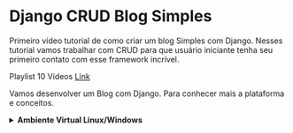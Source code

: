 # Django CRUD Blog Simples

Primeiro vídeo tutorial de como criar um blog Simples com Django. Nesses tutorial vamos trabalhar com CRUD para que usuário iniciante tenha seu primeiro contato com esse framework incrível. 

Playlist 10 Vídeos [Link](https://www.youtube.com/playlist?list=PL2bJNatYYfGTo-V4u4hMQW76ZulF77K_8)

Vamos desenvolver um Blog com Django. Para conhecer mais a plataforma e conceitos.

<details><summary><b>Ambiente Virtual Linux/Windows</b></summary>

- **Ambiente Virtual Linux/Windows**
    
    
    Lembrando… Precisa ter Python instalado no seu ambiente.
    
    [https://www.python.org/downloads/](https://www.python.org/downloads/)
    
    **Criar o ambiente virtual Linux/Windows**
    
    ```python
    ## Windows
    python -m venv .venv
    source .venv/Scripts/activate # Ativar ambiente
    
    ## Linux 
    ## Caso não tenha virtualenv. "pip install virtualenv"
    virtualenv .venv
    source .venv/bin/activate # Ativar ambiente
    ```
    
    Instalar os seguintes pacotes.
    
    ```python
    pip install django
    pip install pillow
    ```
    
    Para criar o arquivo *requirements.txt*
    
    ```python
    pip freeze > requirements.txt
    ```
    
<details><summary><b>Criando o Projeto</b></summary>

- **Criando o Projeto**
    
    ## **Criando o projeto**
    
    “core” é nome do seu projeto e quando colocamos um “.” depois do nome do projeto significa que é para criar os arquivos na raiz da pasta. Assim não cria subpasta do projeto.
    
    ```python
    django-admin startproject core .
    ```
    
    **Testar a aplicação**
    
    ```python
    python manage.py runserver
    ```

 
</details>

<details><summary><b>Criando App</b></summary>

- **Criando App**
    
    **Vamos criar nosso aplicativo no Django.**
    
    Para criar a aplicação no Django rode comando abaixo. “*posts_app*” é nome do seu App.
    
    ```python
    python manage.py startapp posts_app
    ```
    
    Agora precisamos registrar nossa aplicação no *INSTALLED_APPS* localizado em *settings.py*.
    
    *posts_app/models.py*
    
    ```python
    from django.db import models
    
    # Create your models here.
    class Posts(models.Model):
        title = models.CharField(max_length=100)
        description = models.TextField()
        image = models.ImageField(upload_to='images/')
        create_at = models.DateTimeField(auto_now_add=True)
    ```
    
    *posts_app/admin.py*
    
    Temos que registrar nosso modelo Posts para aparecer no dashboard do Django.
    
    ```python
    from django.contrib import admin
    from .models import Posts
    
    # Register your models here.
    admin.site.register(Posts)
    ```
    
    ## M**igrações.**
    
    ```python
    python manage.py makemigrations
    python manage.py migrate
    ```
    
    Vamos acessar o Dashboard Admin do Django precisamos ter um usuário.
    
    ```python
    python manage.py createsuperuser
    ```
    
    agora acessar a plataforma.
    
    ```python
    python manage.py runserver
    
    # http://127.0.0.1:8000/admin/
    ```
    
    Conseguimos fazer os testes no dashboard do Django e criar algumas postagens.
    
    Ao tentar acessar link da imagem aparece esse erro.
    
    Esse erro por que precisamos configurar nossos arquivos static no projeto. 
    
 
</details>

<details><summary><b>Arquivos Static</b></summary>

- **Arquivos Static**
    
    ## **Vamos configurar nossos arquivos** *static*
    
    ```python
    import os 
    
    # base_dir config
    BASE_DIR = os.path.dirname(os.path.dirname(os.path.abspath(__file__)))
    TEMPLATE_DIR = os.path.join(BASE_DIR,'templates')
    STATIC_DIR=os.path.join(BASE_DIR,'static')
    
    # Database
    DATABASES = {
        'default': {
            'ENGINE': 'django.db.backends.sqlite3',
            'NAME': os.path.join(BASE_DIR, 'db.sqlite3'), 
        }
    }
    
    # Passando para portugues BR
    LANGUAGE_CODE = 'pt-br'
    TIME_ZONE = 'America/Sao_Paulo'
    USE_I18N = True
    USE_L10N = True
    USE_TZ = True
    
    STATIC_ROOT = os.path.join(BASE_DIR,'static')
    STATIC_URL = '/static/' 
    
    MEDIA_ROOT=os.path.join(BASE_DIR,'media')
    MEDIA_URL = '/media/'
    ```
    
    *core/urls.py*
    
    ```python
    from django.contrib import admin
    from django.conf import settings
    from django.conf.urls.static import static
    from django.urls import path
    
    urlpatterns = [
        path('admin/', admin.site.urls),
    ]
    
    urlpatterns += static(settings.STATIC_URL, document_root=settings.STATIC_ROOT) # Adicionar Isto
    urlpatterns += static(settings.MEDIA_URL, document_root=settings.MEDIA_ROOT) # Adicionar Isto
    ```
    
    **Acessar a aplicação e testar.**
    
    Agora as imagens serão encontradas na raiz do seu projeto. Pois já configuramos e dizemos para nosso App buscar lá. Isso é valido para qualquer arquivos estático. **Incluindo Templates.**
    
    Outro detalhes que vamos configurar é aqui. Como você pode ver na imagem abaixo todos os registros de criamos ficaram com nomenclatura de *object*. Em grandes continuidades isso pode gerar confusão. Vamos organizar isso.
    
    *posts_app/models.py* 
    Adicionar **str** e **Meta.**
    
    ```python
    from django.db import models
    
    # Create your models here.
    class Posts(models.Model):
        title = models.CharField(max_length=100)
        description = models.TextField()
        image = models.ImageField(upload_to='images/')
        create_at = models.DateTimeField(auto_now_add=True)
        
        def __str__(self): # adicionar isso
            return self.title
        
        class Meta:  # adicionar isso
            verbose_name = 'Post'
            verbose_name_plural = 'Posts'
            ordering = ['id']
    ```
    
    Já temos nossa lista de registro com nomes. 

 
</details>

<details><summary><b>Templates</b></summary>

- **Templates**
    
    Vamos configurar nossas views e Templates para deixar as coisas mais visual. 
    Em nosso ***posts_app*** vamos criar uma pasta chamada **“*templates*”**
    
    **Porque *templates* ?** No arquivo *settings.py* definimos que “*TEMPLATE_DIR*” é onde vamos buscar nossos templates. Podemos criar pasta *templates* em qualquer lugar da nossa aplicação que nosso projeto vai entender e buscar esses templates. Isso vale para arquivos static tambem. 
    
    ## Template Base
    
    1 - criar um arquivo base ***base.html*** onde vamos renderizar nosso conteúdo. 
    
    ```python
    {% load static %} # Adicionar isso
    <!DOCTYPE html>
    <html lang="en">
    <head>
    		<meta charset="UTF-8">
    		<meta http-equiv="X-UA-Compatible" content="IE=edge">
    		<meta name="viewport" content="width=device-width, initial-scale=1.0">
    		<title>{% block title %}{% endblock %}</title> # Adicionar isso
    </head>
    <body>
    		{% block content %} # adicionar isso
    		{% endblock %} 
    </body>
    </html>
    ```

 
</details>

<details><summary><b>Listar Posts</b></summary>

- **Listar Posts**
    
    ## Listar Postagens
    
    Arquivo ***post-list.html*** vamos listar as postagens que criamos.
    
    ```python
    {% extends 'base.html' %}
    
    {% block title %}Lista Postagens{% endblock %}
    
    {% block content %}
    	<h1>Todos os Posts</h1>
    
    	<!-- lista os posts aqui -->
    
    {% endblock content %}
    ```
    
    *posts_app/views.py*
    
    ```python
    from django.shortcuts import render
    from posts_app.models import Posts
    
    # Create your views here.
    def post_list(request):
        template_name = 'post-list.html' # template
        posts = Posts.objects.all() # query com todas as postagens
        context = { # cria context para chamar no template
            'posts': posts
            }
        return render(request, template_name, context) # render
    ```
    
    No nosso app **posts_app/urls.py** criar arquivo *urls.py.*
    
    ```python
    from django.urls import path
    from . import views
    
    urlpatterns = [
        path('', views.post_list, name='post-list'),
    ]
    ```
    
    Não podemos esquecer de registrar as rotas da aplicação no projeto. 
    Então no arquivo urls.py do projeto. core/urls.py.
    
    ```python
    from django.urls import path, include ## adicionar include
    
    urlpatterns = [
        path('admin/', admin.site.urls),
    	 	path('', include('posts_app.urls')), # Adicionar isso.
    ] 
    ```
    
    No template ***post-list.html*** vamos chamar nosso contexto que definimos na view. “**posts**”.
    
    Chamando dessa maneira **{{posts}}** em nosso template ele retorna uma **query** com vários registro.
    
    Então precisamos fazer um for para “*indentar*” essas informações no template.
    Vou deixar **{{post.description}}** comentado. Por ser uma lista essa informação ficaria interessante na rota detalhes do post.
    
    ```python
    {% extends 'base.html' %}
    {% block title %}Lista Postagens{% endblock %}
    {% block content %}
    	<h1>Todos os Posts</h1>
    	# Adiciona esse for
    	{% for post in posts %} 
    			<img src="{{post.image.url}}" width="150" alt="{{post.title}}">
    			<p>{{post.title}}</p>
    			<!-- <p>{{post.description}}</p> --> 
    	{% endfor %}
    {% endblock content %}
    ```

 
</details>

<details><summary><b>Criar Posts</b></summary>

- **Criar Posts**
    
    ## Criar Posts
    
    *posts_app/forms.py* **criar arquivo forms.py**
    
    ```python
    from django import forms
    from .models import Post
    
    class PostForm(forms.ModelForm):
        class Meta:
            model = Post # nosso modelo
            fields = ['title', 'description', 'image'] # campos do nosso modelo poderia ser '__all__'
    ```
    
    *posts_app/views.py* 
    
    ```python
    from django.contrib import messages
    from django.urls import reverse
    from django.http import HttpResponseRedirect
    from posts_app.forms import PostsForm
    
    def post_create(request):
        if request.method == 'POST': # para metodo POST
            form = PostsForm(request.POST, request.FILES) # pega as informações do form
            if form.is_valid(): # se for valido
                form = form.save(commit=False)
                form.save() # salva
                
                messages.success(request, 'O post foi criado com sucesso') # mensagem quando cria o post
                return HttpResponseRedirect(reverse('post-list')) # coloquei para retornar post-list
            
        form = PostsForm() # senão carrega o formulario  
        return render(request, 'post-form.html', {"form": form}) # nesse template
    ```
    
    *posts_app/*urls.py
    
    ```python
    path('post-create', views.post_create, name='post-create'),
    ```
    
    Criar arquivo *posts_app/templates/post-form.html*.
    
    ```html
    {% extends 'base.html' %}
    
    {% block title %}Criar/Atualizar Postagem{% endblock %}
    
    {% block content %} 
    	
    	<form method="post" 
    		action="{% if request.method == 'POST' %}{% url 'post-create' %}{% endif %}" 
    		enctype="multipart/form-data">
    
    		{% csrf_token %}
    		{{ form.as_p }}
    		<button type="submit">Criar</button> 
    	</form>
    
    {% endblock content %}
    ```
    
    *posts_app/templates/post-list.html* Adiciona a chamada para criar um post
    
    ```python
    <a href="{% url 'post-create' %}">Criar um Post</a> # adiciona
    ```
    
    **Configura mensagem.**
    *posts_app/templates/_message.html*
    
    ```python
    {% if messages %}
    <div class="messages">
        {% for message in messages %}
        <div {% if message.tags %} class="alert {{ message.tags }}"{% endif %} role="alert">{{ message }}</div>
        {% endfor %}
    </div>
    {% endif %}
    ```
    
    Adiciona na base
    
    ```python
    <body> 
    	{% include '_message.html' %} ## adiciona isso.
    	{% block content %}
    	{% endblock %} 
    </body>
    ```
 
</details>

<details><summary><b>Ver Post</b></summary>
       
- **Ver Post**
    
    ## Detalhes do post
    
    *posts_app/views.py* 
    
    ```python
    def post_detail(request, id):
        template_name = 'post-detail.html' # template
        post = Posts.objects.get(id=id) # Metodo Get
        context = { # cria context para chamar no template
            'post': post
            }
        return render(request, template_name, context) # render
    ```
    
    *posts_app/urls.py*
    
    ```python
    path('post-detail/<int:id>/', views.post_detail, name='post-detail'),
    ```
    
    Criar template *posts_app/templates/post-detail.html*
    
    ```python
    {% extends 'base.html' %}
    {% block title %}Detalhes Postagem{% endblock %}
    {% block content %}
    		<h1>Detalhes do Post: {{post.title}}</h1>
    		<p>{{post.create_at}}</p>
    		<img src="{{post.image.url}}" width="300" alt="{{post.title}}">
    		<p>{{post.description}}</p>  
    {% endblock content %}
    ```
    
    Para criar o clique para ir para detalhe da postagem. Modificar o template post-list.html
    Passamos um ID para rota e acessamos detalhes da postagem.
    
    ```python
    	{% for post in posts %}  
    			<a href="{% url 'post-detail' post.id %}">Ver</a> ## Adicionar isso
    			<img src="{{post.image.url}}" width="150" alt="{{post.title}}">
    			<p>{{post.title}}</p> 
    	{% endfor %}
    ```
 
</details>

<details><summary><b>Atualizar Post</b></summary>
        
- **Atualizar Post**
    
    ## Atualizar Post
    
    Vamos aproveitar o mesmo template que utilizamos para criar uma postagem. Então não precisa criar template HTML.
    
    *posts_app/views.py*
    
    ```python
    def post_update(request, id):
        post = get_object_or_404(Posts, id=id) # id do post
        form = PostsForm(request.POST or None, request.FILES or None, instance=post) # pega as informações do form
        if form.is_valid(): # se for valido
            form.save() # salva
            
            messages.success(request, 'O post foi atualizado com sucesso') # mensagem quando cria o post
            return HttpResponseRedirect(reverse('post-detail', args=[post.id])) # coloquei para retornar post-list
             
        return render(request, 'post-form.html', {"form": form}) # nesse template
    ```
    
    *posts_app/urls.py*
    
    ```python
    path('post-update/<int:id>', views.post_update, name='post-update'),
    ```
    
    *posts_app/templates/post-form.html*
    
    ```html
    action="{% if request.method == 'POST' %}{% url 'post-create' %}{% endif %}"
    ```
    
    *posts_app/templates/post-detail.html*
    
    ```python
    <a href="{% url 'post-update' post.id %}">Atualizar</a>
    ```
 
</details>

<details><summary><b>Deletar Post</b></summary>
        
- **Deletar Post**
    
    ## Deletar Postagem
    
    *posts_app/views.py*
    
    ```python
    from django.urls import reverse
    from django.http import HttpResponseRedirect
    
    def post_delete(request, id): 
        post = Posts.objects.get(id=id) # pelo ID pega o objeto
        post.delete() # deletar
        messages.success(request, 'O post foi deletado com sucesso') # quando deleta post
        return HttpResponseRedirect(reverse('post-list')) # retorna rota post-list
    ```
    
    *posts_app/*urls.py
    
    ```python
    path('post-delete/<int:id>/', views.post_delete, name='post-delete'),
    ```
    
    *posts_app/templates/*post-detail.html
    
    ```python
    <a href="{% url 'post-delete' post.id %}">Deletar</a> # adicionar botão delete
    ```
    
    Para colocar mensagem de confirme
    
    ```python
    def post_delete(request, id): 
        post = Posts.objects.get(id=id) # pelo ID pega o objeto
        if request.method == 'POST':         
            post.delete()
            messages.success(request, 'O post foi deletado com sucesso') # quando deleta post 
            return HttpResponseRedirect(reverse('post-list')) # retorna rota post-list
        return render(request, 'post-delete.html') # nesse template
    ```
    
    myapp/post-delete.html
    
    ```html
    {% extends 'base.html' %}
    {% block title %}Deletar Postagem{% endblock %}
    {% block content %}
    <form method="post">
        {% csrf_token %}
        <p>Deseja deletar esse post ?</p>
        <button type="submit">Deletar</button>
    </form> 
    {% endblock content %}
    ```
 
</details>

<details><summary><b>Bootstrap Configuração</b></summary>

- **Bootstrap Configuração**
    
    ## Bootstrap configuração
    
    Doc: [https://getbootstrap.com/docs/5.2/getting-started/introduction/](https://getbootstrap.com/docs/5.2/getting-started/introduction/)
    
    Com Base na documentação para utilizar os recursos Boostrap basta adicionar as tags de CSS e JS. No HTML da Pagina Base.
    
    ```jsx
    <!-- CSS -->
    <link href="https://cdn.jsdelivr.net/npm/bootstrap@5.2.3/dist/css/bootstrap.min.css" rel="stylesheet" integrity="sha384-rbsA2VBKQhggwzxH7pPCaAqO46MgnOM80zW1RWuH61DGLwZJEdK2Kadq2F9CUG65" crossorigin="anonymous">
    
    <!-- JS-->
    <script src="https://cdn.jsdelivr.net/npm/bootstrap@5.2.3/dist/js/bootstrap.bundle.min.js" integrity="sha384-kenU1KFdBIe4zVF0s0G1M5b4hcpxyD9F7jL+jjXkk+Q2h455rYXK/7HAuoJl+0I4" crossorigin="anonymous"></script>
    ```
    
    *posts_app/templates/base.html*
    
    ```html
    {% load static %}
    <!DOCTYPE html>
    <html lang="en">
    <head>
    	<meta charset="UTF-8">
    	<meta http-equiv="X-UA-Compatible" content="IE=edge">
    	<meta name="viewport" content="width=device-width, initial-scale=1.0">
    	<title>{% block title %}{% endblock %}</title>
    
    	<!-- CSS -->
    	<link href="https://cdn.jsdelivr.net/npm/bootstrap@5.2.3/dist/css/bootstrap.min.css" rel="stylesheet" integrity="sha384-rbsA2VBKQhggwzxH7pPCaAqO46MgnOM80zW1RWuH61DGLwZJEdK2Kadq2F9CUG65" crossorigin="anonymous">
    
    </head>
    <body> 
    	{% include '_messages.html' %}
    	
    	{% block content %}
    	{% endblock %} 
     
    	<!-- JS-->
    	<script src="https://cdn.jsdelivr.net/npm/bootstrap@5.2.3/dist/js/bootstrap.bundle.min.js" integrity="sha384-kenU1KFdBIe4zVF0s0G1M5b4hcpxyD9F7jL+jjXkk+Q2h455rYXK/7HAuoJl+0I4" crossorigin="anonymous"></script>
    </body>
    </html>
    ```

</details>

<details><summary><b>Bootstrap Templates</b></summary>

- **Bootstrap Templates** 
    
    *posts_app/templates/post-list.html*
    
    ```html
    {% extends 'base.html' %}
    
    {% block title %}Lista Postagens{% endblock %}
    
    {% block content %}
    	<a class="btn btn-success" href="{% url 'post-create' %}">Criar um Post</a>
    
    	<h1>Todos os Posts</h1>
    	<div class="row row-cols-1 row-cols-md-3 g-4">
    		{% for post in posts %} 
    		<div class="col">
    			<div class="card h-100 text-bg-light">
    				<img src="{{post.image.url}}" class="card-img-top" alt="{{post.title}}">
    				<div class="card-body">
    					<p class="card-text">{{post.title}}</p>
    					<a class="btn btn-info" href="{% url 'post-detail' post.id %}">Ver</a>
    				</div>
    			</div> 
    		</div>
    		{% endfor %} 
    	</div>	 
    {% endblock content %}
    ```
    
    *posts_app/templates/post-detail.html*
    
    ```html
    {% extends 'base.html' %}
    
    {% block title %}Detalhes Postagem{% endblock %}
    
    {% block content %}
    	<div class="text-center">
    
    		<a class="btn btn-warning" href="{% url 'post-update' post.id %}">Atualizar</a>
    		<a class="btn btn-danger" href="{% url 'post-delete' post.id %}">Deletar</a>
    
    		<h1>Detalhes do Post: {{post.title}}</h1>
    	
    		<p>{{post.create_at}}</p> 
    	
    		<img src="{{post.image.url}}" width="100%" alt="{{post.title}}">
    	 
    		<p>{{post.description}}</p>  
    
    	</div>
    {% endblock content %}
    ```
    
    *posts_app/templates/*post-form.html
    
    ```html
    {% extends 'base.html' %}
    
    {% block title %}Criar/Atualizar Postagem{% endblock %}
    
    {% block content %}  
    
    <div class="row justify-content-center">
    	<div class="col-md-6">
    		<h1>{% if request.path == '/post-create' %}Criar Postagem{% else %}Atualizar Post{% endif %}</h1>
    		
    		<form method="post" action="{% if request.method == 'POST' %}{% url 'post-create' %}{% endif %}" 
    			enctype="multipart/form-data">
    			{% csrf_token %}
    			{{ form.as_p }}
    			<button class="btn btn-success" type="submit">Criar</button> 
    		</form>
    
    	</div>
    	
    </div>
    
    {% endblock content %}
    ```
    
    *posts_app/forms.py*
    
    Aplicar as classes boostrap
    
    ```python
    from django import forms
    from .models import Posts
    
    class PostsForm(forms.ModelForm):
        class Meta:
            model = Posts
            fields = ['title', 'description', 'image']
    
        def __init__(self, *args, **kwargs): # Adiciona 
            super().__init__(*args, **kwargs)  
            for field_name, field in self.fields.items():   
                  field.widget.attrs['class'] = 'form-control'
    ```
    
    *myapp/settings.py*
    
    ```
    import os
    from django.contrib.messages import constants as messages
    
    MESSAGE_TAGS = {
            messages.DEBUG: 'alert-secondary',
            messages.INFO: 'alert-info',
            messages.SUCCESS: 'alert-success',
            messages.WARNING: 'alert-warning',
            messages.ERROR: 'alert-danger',
     }
    ```

</details>